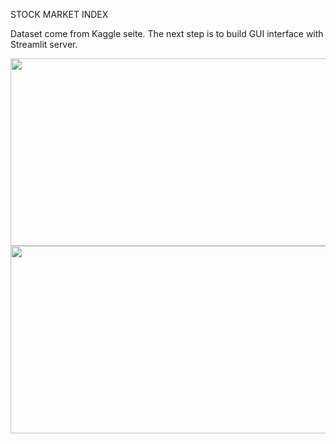 STOCK MARKET INDEX

Dataset come from  Kaggle seite. 
The next step is to build GUI interface with Streamlit server.


<img src="https://github.com/proteus21/REGRESSION--CLASSIFICATION/blob/main/4_CALORIES_BURNED_CALCULATOR/Source/Health1.JPG?raw=true" width="600" height ="300">

<img src="https://github.com/proteus21/REGRESSION--CLASSIFICATION/blob/main/4_CALORIES_BURNED_CALCULATOR/Source/Health2.JPG?raw=true" width="600" height ="300">
